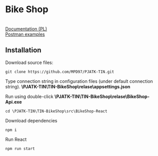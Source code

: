 <h1>Bike Shop</h1>
<br />
<a href="https://github.com/MPD97/PJATK-TIN/blob/main/TIN-BikeShop/docs/tin_zaoczne_19c_s16852.pdf">Documentation (PL)</a><br/>
<a href="https://github.com/MPD97/PJATK-TIN/blob/main/TIN-BikeShop/tests/TIN-BikeShop.postman_collection.json">Postman examples</a><br/>

<h2>Installation</h2>
<p>Download source files:</p>

```shell
git clone https://github.com/MPD97/PJATK-TIN.git
```
<p>Type connection string in configuration files (under default connection string). <b>\PJATK-TIN\TIN-BikeShop\relase\appsettings.json</b></p>
<p>Run using double-click <b>\PJATK-TIN\TIN-BikeShop\relase\BikeShop-Api.exe</b></p>

```shell
cd \PJATK-TIN\TIN-BikeShop\src\BikeShop-React
```
<p>Download dependencies</p>

```shell
npm i
```

<p>Run React</p>

```shell
npm run start
```
